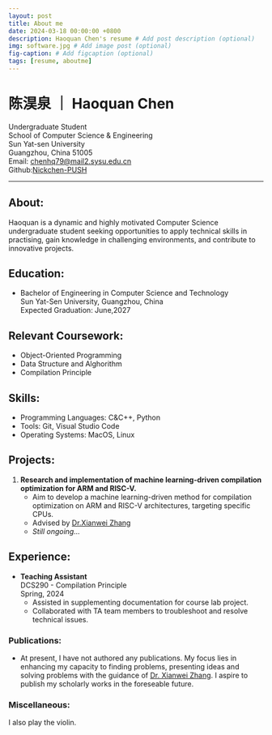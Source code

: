 ```yaml
---
layout: post
title: About me
date: 2024-03-18 00:00:00 +0800
description: Haoquan Chen's resume # Add post description (optional)
img: software.jpg # Add image post (optional)
fig-caption: # Add figcaption (optional)
tags: [resume, aboutme]
---
```


# **陈淏泉 ｜ Haoquan Chen**

Undergraduate Student  
School of Computer Science & Engineering  
Sun Yat-sen University  
Guangzhou, China  51005  
Email: [chenhq79@mail2.sysu.edu.cn](chenhq79@mail2.sysu.edu.cn)  
Github:[Nickchen-PUSH](https://github.com/Nickchen-PUSH)  

---

## **About:**

Haoquan is a dynamic and highly motivated Computer Science undergraduate student seeking opportunities to apply technical skills in practising, gain knowledge in challenging environments, and contribute to innovative projects.

## **Education:**

- Bachelor of Engineering in Computer Science and Technology   
  Sun Yat-Sen University, Guangzhou, China  
  Expected Graduation: June,2027  

## **Relevant Coursework:**

- Object-Oriented Programming
- Data Structure and Alghorithm
- Compilation Principle

## **Skills:**

- Programming Languages: C&C++, Python
- Tools: Git, Visual Studio Code
- Operating Systems: MacOS, Linux

## **Projects:**

1. **Research and implementation of machine learning-driven compilation optimization for ARM and RISC-V.**  
   - Aim to develop a machine learning-driven method for compilation optimization on ARM and RISC-V architectures, targeting specific CPUs.
   - Advised by [Dr.Xianwei Zhang](https://xianweiz.github.io)
   - *Still ongoing...*


## **Experience:**

- **Teaching Assistant**  
  DCS290 - Compilation Principle  
  Spring, 2024
  - Assisted in supplementing documentation for course lab project.
  - Collaborated with TA team members to troubleshoot and resolve technical issues.

### **Publications:**  
- At present, I have not authored any publications. My focus lies in enhancing my capacity to finding problems, presenting ideas and solving problems with the guidance of [Dr. Xianwei Zhang](https://xianweiz.github.io). I aspire to publish my scholarly works in the foreseable future.

### **Miscellaneous:**  
I also play the violin. 